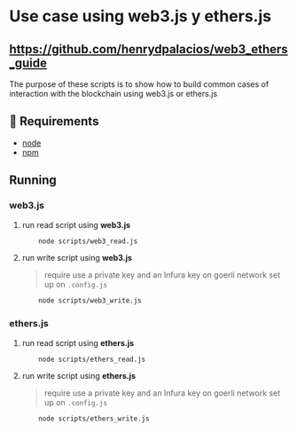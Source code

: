 # Use case using web3.js y ethers.js

## <https://github.com/henrydpalacios/web3_ethers_guide>

The purpose of these scripts is to show how to build common cases of interaction with the blockchain using web3.js or ethers.js

## 📝 Requirements

- [node](https://nodejs.org/es/)
- [npm](https://docs.npmjs.com/)

## Running

### web3.js

1. run read script using **web3.js**

    ```bash
        node scripts/web3_read.js
    ```

2. run write script using **web3.js**

    > require use a private key and an Infura key on goerli network
    > set up on `.config.js`

    ```bash
        node scripts/web3_write.js
    ```

### ethers.js

1. run read script using **ethers.js**

    ```bash
        node scripts/ethers_read.js
    ```

2. run write script using **ethers.js**

    > require use a private key and an Infura key on goerli network
    > set up on `.config.js`

    ```bash
        node scripts/ethers_write.js
    ```
